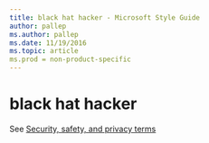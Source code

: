 ```yaml
---
title: black hat hacker - Microsoft Style Guide
author: pallep
ms.author: pallep
ms.date: 11/19/2016
ms.topic: article
ms.prod = non-product-specific
---
```


# black hat hacker

See [Security, safety, and privacy terms](/style-guide/a-z-word-list-term-collections/term-collections/security-safety-privacy-terms)
